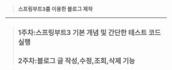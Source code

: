 > ### 스프링부트3를 이용한 블로그 제작


---------

> ## 1주차:스프링부트3 기본 개념 및 간단한 테스트 코드 실행
>>
> ## 2주차:블로그 글 작성,수정,조회,삭제 기능
>>

